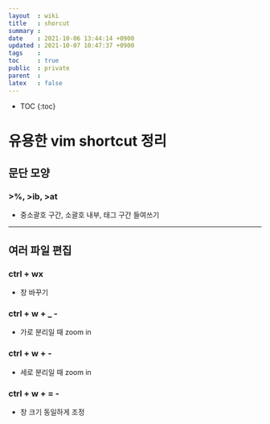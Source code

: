```yaml
---
layout  : wiki
title   : shorcut
summary : 
date    : 2021-10-06 13:44:14 +0900
updated : 2021-10-07 10:47:37 +0900
tags    : 
toc     : true
public  : private
parent  : 
latex   : false
---
```

* TOC
{:toc}

# 유용한 vim shortcut 정리 
 
## 문단 모양

### >%, >ib, >at
- 중소괄호 구간, 소괄호 내부, 태그 구간 들여쓰기

--- 

## 여러 파일 편집

### ctrl + wx
- 창 바꾸기

### ctrl + w + _ - 
- 가로 분리일 때 zoom in

### ctrl + w +   - 
- 세로 분리일 때 zoom in

### ctrl + w + = - 
- 창 크기 동일하게 조정
